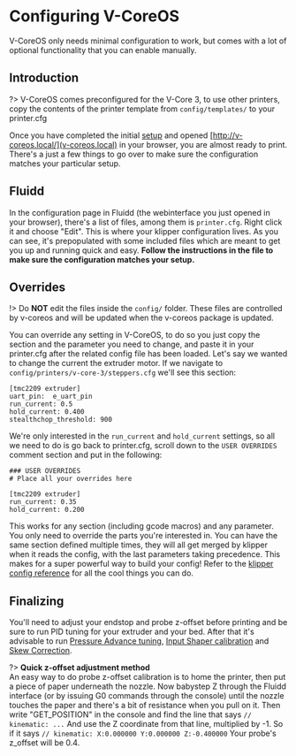 # Configuring V-CoreOS

V-CoreOS only needs minimal configuration to work, but comes with a lot of optional functionality that you can enable manually.

## Introduction
?> V-CoreOS comes preconfigured for the V-Core 3, to use other printers, copy the contents of the printer template from `config/templates/` to your printer.cfg

Once you have completed the initial [setup](quickstart.md) and opened [http://v-coreos.local/](v-coreos.local) in your browser, you are almost ready to print. There's a just a few things to go over to make sure the configuration matches your particular setup.
## Fluidd
In the configuration page in Fluidd (the webinterface you just opened in your browser), there's a list of files, among them is `printer.cfg`. Right click it and choose "Edit". This is where your klipper configuration lives. As you can see, it's prepopulated with some included files which are meant to get you up and running quick and easy. **Follow the instructions in the file to make sure the configuration matches your setup.**
## Overrides

!> Do **NOT** edit the files inside the `config/` folder. These files are controlled by v-coreos and will be updated when the v-coreos package is updated. 

You can override any setting in V-CoreOS, to do so you just copy the section and the parameter you need to change, and paste it in your printer.cfg after the related config file has been loaded. Let's say we wanted to change the current the extruder motor. If we navigate to `config/printers/v-core-3/steppers.cfg` we'll see this section:
```properties
[tmc2209 extruder]
uart_pin:  e_uart_pin
run_current: 0.5
hold_current: 0.400
stealthchop_threshold: 900

```
We're only interested in the `run_current` and `hold_current` settings, so all we need to do is go back to printer.cfg, scroll down to the `USER OVERRIDES` comment section and put in the following:

```properties
### USER OVERRIDES
# Place all your overrides here

[tmc2209 extruder]
run_current: 0.35
hold_current: 0.200
```

This works for any section (including gcode macros) and any parameter. You only need to override the parts you're interested in. You can have the same section defined multiple times, they will all get merged by klipper when it reads the config, with the last parameters taking precedence. This makes for a super powerful way to build your config! Refer to the [klipper config reference](https://www.klipper3d.org/Config_Reference.html) for all the cool things you can do.

## Finalizing
You'll need to adjust your endstop and probe z-offset before printing and be sure to run PID tuning for your extruder and your bed. After that it's advisable to run [Pressure Advance tuning](https://www.klipper3d.org/Pressure_Advance.html), [Input Shaper calibration](https://www.klipper3d.org/Resonance_Compensation.html) and [Skew Correction](https://www.klipper3d.org/skew_correction.html).

?> **Quick z-offset adjustment method**<br/>
An easy way to do probe z-offset calibration is to home the printer, then put a piece of paper underneath the nozzle. Now babystep Z through the Fluidd interface (or by issuing G0 commands through the console) until the nozzle touches the paper and there's a bit of resistance when you pull on it. Then write "GET_POSITION" in the console and find the line that says `// kinematic: ...` And use the Z coordinate from that line, multiplied by -1. So if it says `// kinematic: X:0.000000 Y:0.000000 Z:-0.400000` Your probe's z_offset will be 0.4.